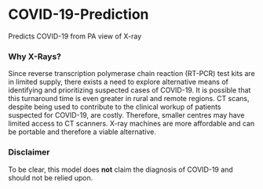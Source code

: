 # COVID-19-Prediction
Predicts COVID-19 from PA view of X-ray

### Why X-Rays?

Since reverse transcription polymerase chain reaction (RT-PCR) test kits are in limited supply, there exists a need to explore alternative means of identifying and prioritizing suspected cases of COVID-19.
It is possible that this turnaround time is even greater in rural and remote regions. CT scans, despite being used to contribute to the clinical workup of patients suspected for COVID-19, are costly. Therefore, smaller centres may have limited access to CT scanners. X-ray machines are more affordable and can be portable and therefore a viable alternative.

### Disclaimer
To be clear, this model does **not** claim the diagnosis of COVID-19 and should not be relied upon.
